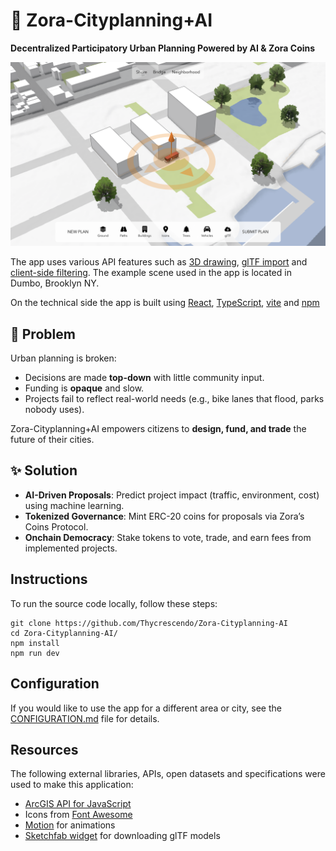 # 🌆 Zora-Cityplanning+AI  

**Decentralized Participatory Urban Planning Powered by AI & Zora Coins** 

[![screenshot](./screenshot.png)](https://esri.github.io/participatory-planning)

The app uses various API features such as [3D drawing](https://developers.arcgis.com/javascript/latest/api-reference/esri-widgets-Sketch.html), [glTF import](https://developers.arcgis.com/javascript/latest/sample-code/import-gltf/index.html) and [client-side filtering](https://developers.arcgis.com/javascript/latest/api-reference/esri-views-layers-support-FeatureFilter.html). The example scene used in the app is located in Dumbo, Brooklyn NY.

On the technical side the app is built using [React](https://react.dev/), [TypeScript](https://www.typescriptlang.org/), [vite](https://vite.dev/) and [npm](https://www.npmjs.com/)


## 🚨 Problem  
Urban planning is broken:  
- Decisions are made **top-down** with little community input.  
- Funding is **opaque** and slow.  
- Projects fail to reflect real-world needs (e.g., bike lanes that flood, parks nobody uses).  

Zora-Cityplanning+AI empowers citizens to **design, fund, and trade** the future of their cities.  

## ✨ Solution  
- **AI-Driven Proposals**: Predict project impact (traffic, environment, cost) using machine learning.  
- **Tokenized Governance**: Mint ERC-20 coins for proposals via Zora’s Coins Protocol.  
- **Onchain Democracy**: Stake tokens to vote, trade, and earn fees from implemented projects.  

## Instructions

To run the source code locally, follow these steps:

```
git clone https://github.com/Thycrescendo/Zora-Cityplanning-AI
cd Zora-Cityplanning-AI/
npm install
npm run dev
```

## Configuration

If you would like to use the app for a different area or city, see the [CONFIGURATION.md](./CONFIGURATION.md) file for details.

## Resources

The following external libraries, APIs, open datasets and specifications were used to make this application:

- [ArcGIS API for JavaScript](https://developers.arcgis.com/javascript/)
- Icons from [Font Awesome](https://fontawesome.com/)
- [Motion](https://motion.dev/) for animations
- [Sketchfab widget](https://sketchfab.com/developers/download-api/downloading-models/javascript) for downloading glTF models
